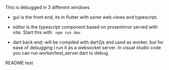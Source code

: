 This is debugged in 3 different windows

- gui is the front end, its in flutter with some web views and typescript.

- editor is the typescript component based on prosemirror served with vite. Start this with ``` npm run dev```

- dart back end; will be compiled with dart2js and used as worker, but for ease of debugging I run it as a websocket server. In visual studio code you can run  worker/test_server.dart to debug.

README test